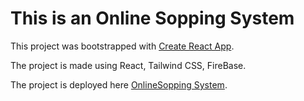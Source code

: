 # This is an Online Sopping System

This project was bootstrapped with [Create React App](https://github.com/facebook/create-react-app).

The project is made using React, Tailwind CSS, FireBase.

The project is deployed here [OnlineSopping System](https://onlineshoppingsystem-ff32d.web.app).
